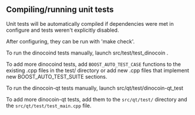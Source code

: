 Compiling/running unit tests
------------------------------------

Unit tests will be automatically compiled if dependencies were met in configure
and tests weren't explicitly disabled.

After configuring, they can be run with 'make check'.

To run the dinocoind tests manually, launch src/test/test_dinocoin .

To add more dinocoind tests, add `BOOST_AUTO_TEST_CASE` functions to the existing
.cpp files in the test/ directory or add new .cpp files that
implement new BOOST_AUTO_TEST_SUITE sections.

To run the dinocoin-qt tests manually, launch src/qt/test/dinocoin-qt_test

To add more dinocoin-qt tests, add them to the `src/qt/test/` directory and
the `src/qt/test/test_main.cpp` file.
